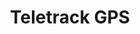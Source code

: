 ---
title: "Teletrack GPS"
url: /villa-el-salvador/teletrack-gps-avenida-pacto-andino/
shop: piezas de automóviles
---